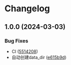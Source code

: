 # Changelog

## 1.0.0 (2024-03-03)


### Bug Fixes

* CI ([5514208](https://github.com/lc-cn/lib-wechat/commit/5514208f1141c66cc91e759dfee3e410ba9ac4fa))
* 自动创建data_dir ([e615b9d](https://github.com/lc-cn/lib-wechat/commit/e615b9d661e9bdca4c2061a34883c4fdb689987c))
